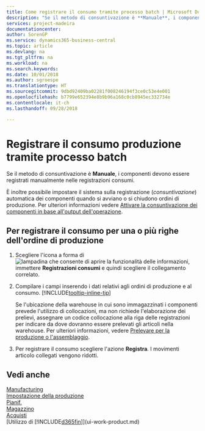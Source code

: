 ```yaml
---
title: Come registrare il consumo tramite processo batch | Microsoft Docs
description: "Se il metodo di consuntivazione è **Manuale**, i componenti devono essere registrati manualmente nelle registrazioni consumi."
services: project-madeira
documentationcenter: 
author: SorenGP
ms.service: dynamics365-business-central
ms.topic: article
ms.devlang: na
ms.tgt_pltfrm: na
ms.workload: na
ms.search.keywords: 
ms.date: 10/01/2018
ms.author: sgroespe
ms.translationtype: HT
ms.sourcegitcommit: 9dbd92409ba02281f008246194f3ce0c53e4e001
ms.openlocfilehash: b7799e652394e8b9b96a168c0cb8945ec332734e
ms.contentlocale: it-ch
ms.lasthandoff: 09/28/2018

---
```

# <a name="batch-post-production-consumption"></a>Registrare il consumo produzione tramite processo batch
Se il metodo di consuntivazione è **Manuale**, i componenti devono essere registrati manualmente nelle registrazioni consumi.

È inoltre possibile impostare il sistema sulla registrazione (*consuntivazione*) automatica dei componenti quando si avviano o si chiudono ordini di produzione. Per ulteriori informazioni vedere [Attivare la consuntivazione dei componenti in base all'output dell'operazione](production-how-to-flush-components-according-to-operation-output.md).

## <a name="to-post-consumption-for-one-or-more-production-order-lines"></a>Per registrare il consumo per una o più righe dell'ordine di produzione  
1.  Scegliere l'icona a forma di ![lampadina che consente di aprire la funzionalità delle informazioni](media/ui-search/search_small.png "Informazioni sull'operazione che si desidera eseguire"), immettere **Registrazioni consumi** e quindi scegliere il collegamento correlato.  
2.  Compilare i campi inserendo i dati relativi agli ordini di produzione e al consumo. [!INCLUDE[tooltip-inline-tip](includes/tooltip-inline-tip_md.md)]  

    Se l'ubicazione della warehouse in cui sono immagazzinati i componenti prevede l'utilizzo di collocazioni, ma non richiede l'elaborazione dei prelievi, assegnare un codice collocazione alla riga delle registrazioni per indicare da dove dovranno essere prelevati gli articoli nella warehouse. Per ulteriori informazioni, vedere [Prelevare per la produzione o l'assemblaggio](warehouse-how-to-pick-for-production.md).  
3.  Per registrare il consumo scegliere l'azione **Registra**. I movimenti articolo collegati vengono ridotti.

## <a name="see-also"></a>Vedi anche  
[Manufacturing](production-manage-manufacturing.md)    
[Impostazione della produzione](production-configure-production-processes.md)  
[Pianif.](production-planning.md)      
[Magazzino](inventory-manage-inventory.md)  
[Acquisti](purchasing-manage-purchasing.md)  
[Utilizzo di [!INCLUDE[d365fin](includes/d365fin_md.md)]](ui-work-product.md)

